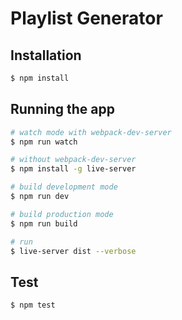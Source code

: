 # Playlist Generator

## Installation

```bash
$ npm install
```

## Running the app

```bash
# watch mode with webpack-dev-server
$ npm run watch

# without webpack-dev-server
$ npm install -g live-server

# build development mode
$ npm run dev

# build production mode
$ npm run build

# run
$ live-server dist --verbose
```

## Test

```bash
$ npm test
```